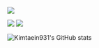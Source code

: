 <a href="https://www.instagram.com/yoootaein/?hl=ko"><img src="https://img.shields.io/badge/yoootaein-%23E4405F?style=flat-square&logo=Instagram&logoColor=white"/></a>


<img src="https://img.shields.io/badge/Java-%23007396?style=flat-square&logo=Java&logoColor=white"/> <img src="https://img.shields.io/badge/Spring-%236DB33F?style=flat-square&logo=Spring&logoColor=white"/> 




![Kimtaein931's GitHub stats](https://github-readme-stats.vercel.app/api?username=Kimtaein931&show_icons=true&theme=onedark)
